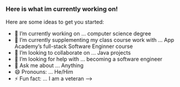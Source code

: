 ### Here is what im currently working on!


Here are some ideas to get you started:

- 🔭 I’m currently working on ... computer science degree
- 🌱 I’m currently supplementing my class course work with ... App Academy’s full-stack Software Enginner course
- 👯 I’m looking to collaborate on ... Java projects
- 🤔 I’m looking for help with ... becoming a software engineer
- 💬 Ask me about ... Anything
- 😄 Pronouns: ... He/Him
- ⚡ Fun fact: ... I am a veteran 
-->
